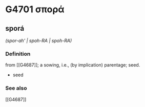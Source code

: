 # G4701 σπορά

## sporá

_(spor-ah' | spoh-RA | spoh-RA)_

### Definition

from [[G4687]]; a sowing, i.e., (by implication) parentage; seed.

- seed

### See also

[[G4687]]

